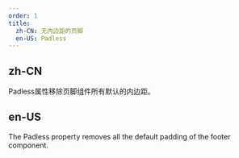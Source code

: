 ```yaml
---
order: 1
title:
  zh-CN: 无内边距的页脚
  en-US: Padless
---
```


## zh-CN

Padless属性移除页脚组件所有默认的内边距。

## en-US

The Padless property removes all the default padding of the footer component.
